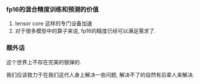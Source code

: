 ### fp16的混合精度训练和预测的价值
1. tensor core 这样的专门设备加速
2. 对于很多模型中的算子来说, fp16的精度已经可以满足需求了.

### 题外话

这个世界上不存在完美的银弹的. 

我们应该致力于在我们这代人身上解决一些问题, 解决不了的自然有后辈人来解决.


